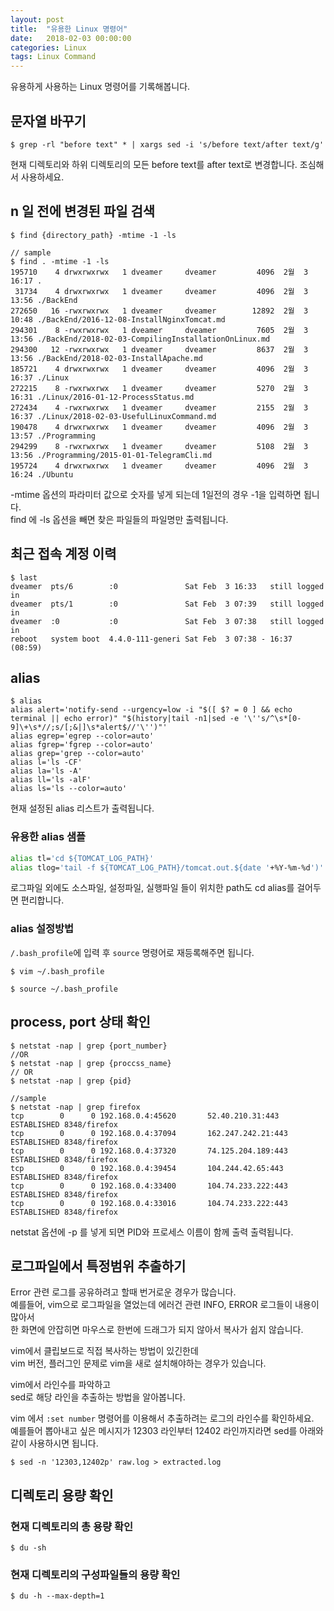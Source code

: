 ```yaml
---
layout: post
title:  "유용한 Linux 명령어"
date:   2018-02-03 00:00:00
categories: Linux
tags: Linux Command 
---
```


유용하게 사용하는 Linux 명령어를 기록해봅니다.  

<!--more-->

## 문자열 바꾸기

~~~terminal
$ grep -rl "before text" * | xargs sed -i 's/before text/after text/g'
~~~

현재 디렉토리와 하위 디렉토리의 모든 before text를 after text로 변경합니다. 조심해서 사용하세요.  


## n 일 전에 변경된 파일 검색

~~~terminal
$ find {directory_path} -mtime -1 -ls

// sample
$ find . -mtime -1 -ls
195710    4 drwxrwxrwx   1 dveamer     dveamer         4096  2월  3 16:17 .
 31734    4 drwxrwxrwx   1 dveamer     dveamer         4096  2월  3 13:56 ./BackEnd
272650   16 -rwxrwxrwx   1 dveamer     dveamer        12892  2월  3 10:48 ./BackEnd/2016-12-08-InstallNginxTomcat.md
294301    8 -rwxrwxrwx   1 dveamer     dveamer         7605  2월  3 13:56 ./BackEnd/2018-02-03-CompilingInstallationOnLinux.md
294300   12 -rwxrwxrwx   1 dveamer     dveamer         8637  2월  3 13:56 ./BackEnd/2018-02-03-InstallApache.md
185721    4 drwxrwxrwx   1 dveamer     dveamer         4096  2월  3 16:37 ./Linux
272215    8 -rwxrwxrwx   1 dveamer     dveamer         5270  2월  3 16:31 ./Linux/2016-01-12-ProcessStatus.md
272434    4 -rwxrwxrwx   1 dveamer     dveamer         2155  2월  3 16:37 ./Linux/2018-02-03-UsefulLinuxCommand.md
190478    4 drwxrwxrwx   1 dveamer     dveamer         4096  2월  3 13:57 ./Programming
294299    8 -rwxrwxrwx   1 dveamer     dveamer         5108  2월  3 13:56 ./Programming/2015-01-01-TelegramCli.md
195724    4 drwxrwxrwx   1 dveamer     dveamer         4096  2월  3 16:24 ./Ubuntu
~~~

-mtime 옵션의 파라미터 값으로 숫자를 넣게 되는데 1일전의 경우 -1을 입력하면 됩니다.  
find 에 -ls 옵션을 빼면 찾은 파일들의 파일명만 출력됩니다.  

## 최근 접속 계정 이력

~~~terminal
$ last
dveamer  pts/6        :0               Sat Feb  3 16:33   still logged in   
dveamer  pts/1        :0               Sat Feb  3 07:39   still logged in   
dveamer  :0           :0               Sat Feb  3 07:38   still logged in   
reboot   system boot  4.4.0-111-generi Sat Feb  3 07:38 - 16:37  (08:59) 
~~~

## alias

~~~terminal
$ alias
alias alert='notify-send --urgency=low -i "$([ $? = 0 ] && echo terminal || echo error)" "$(history|tail -n1|sed -e '\''s/^\s*[0-9]\+\s*//;s/[;&|]\s*alert$//'\'')"'
alias egrep='egrep --color=auto'
alias fgrep='fgrep --color=auto'
alias grep='grep --color=auto'
alias l='ls -CF'
alias la='ls -A'
alias ll='ls -alF'
alias ls='ls --color=auto'
~~~

현재 설정된 alias 리스트가 출력됩니다.  

### 유용한 alias 샘플

~~~bash
alias tl='cd ${TOMCAT_LOG_PATH}'
alias tlog='tail -f ${TOMCAT_LOG_PATH}/tomcat.out.${date '+%Y-%m-%d')'
~~~

로그파일 외에도 소스파일, 설정파일, 실행파일 들이 위치한 path도 cd alias를 걸어두면 편리합니다.  

### alias 설정방법

```/.bash_profile```에 입력 후 ```source``` 명령어로 재등록해주면 됩니다.  

~~~terminal
$ vim ~/.bash_profile

$ source ~/.bash_profile
~~~

## process, port 상태 확인

~~~terminal
$ netstat -nap | grep {port_number}
//OR
$ netstat -nap | grep {proccss_name}
// OR
$ netstat -nap | grep {pid}

//sample
$ netstat -nap | grep firefox
tcp        0      0 192.168.0.4:45620       52.40.210.31:443        ESTABLISHED 8348/firefox    
tcp        0      0 192.168.0.4:37094       162.247.242.21:443      ESTABLISHED 8348/firefox    
tcp        0      0 192.168.0.4:37320       74.125.204.189:443      ESTABLISHED 8348/firefox    
tcp        0      0 192.168.0.4:39454       104.244.42.65:443       ESTABLISHED 8348/firefox    
tcp        0      0 192.168.0.4:33400       104.74.233.222:443      ESTABLISHED 8348/firefox    
tcp        0      0 192.168.0.4:33016       104.74.233.222:443      ESTABLISHED 8348/firefox 
~~~

netstat 옵션에 -p 를 넣게 되면 PID와 프로세스 이름이 함께 출력 출력됩니다.  


## 로그파일에서 특정범위 추출하기

Error 관련 로그를 공유하려고 할때 번거로운 경우가 많습니다.  
예를들어, vim으로 로그파일을 열었는데 에러건 관련 INFO, ERROR 로그들이 내용이 많아서  
한 화면에 안잡히면 마우스로 한번에 드래그가 되지 않아서 복사가 쉽지 않습니다.  

vim에서 클립보드로 직접 복사하는 방법이 있긴한데  
vim 버전, 플러그인 문제로 vim을 새로 설치해야하는 경우가 있습니다.  

vim에서 라인수를 파악하고  
sed로 해당 라인을 추출하는 방법을 알아봅니다.  

vim 에서 ```:set number``` 명령어를 이용해서 추출하려는 로그의 라인수를 확인하세요.  
예를들어 뽑아내고 싶은 메시지가 12303 라인부터 12402 라인까지라면 sed를 아래와 같이 사용하시면 됩니다.  

~~~terminal
$ sed -n '12303,12402p' raw.log > extracted.log
~~~

## 디렉토리 용량 확인


### 현재 디렉토리의 총 용량 확인

~~~terminal
$ du -sh
~~~

### 현재 디렉토리의 구성파일들의 용량 확인

~~~terminal
$ du -h --max-depth=1
~~~


